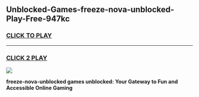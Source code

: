 
## Unblocked-Games-freeze-nova-unblocked-Play-Free-947kc
<h3>
<a href="https://premium76.site?title=freeze-nova-unblocked&ref=23A">CLICK TO PLAY</a></h3>
<hr>

<h3>
<a href="https://premium76.site?title=freeze-nova-unblocked&ref=23A">CLICK 2 PLAY</a>
  
</h3>

<a href="https://premium76.site?title=freeze-nova-unblocked&ref=23A"><img src="https://clearcache.store/games.png"></a>


**freeze-nova-unblocked games unblocked: Your Gateway to Fun and Accessible Online Gaming**
